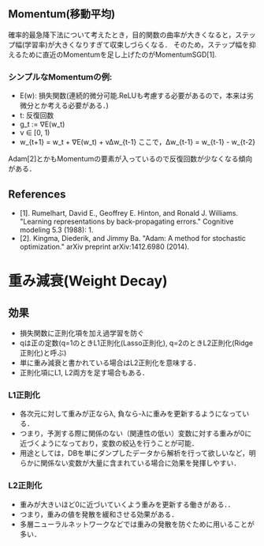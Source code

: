 ## Momentum(移動平均)
確率的最急降下法について考えたとき，目的関数の曲率が大きくなると，ステップ幅(学習率)が大きくなりすぎて収束しづらくなる．
そのため，ステップ幅を抑えるために直近のMomentumを足し上げたのがMomentumSGD[1].

### シンプルなMomentumの例:
- E(w): 損失関数(連続的微分可能.ReLUも考慮する必要があるので，本来は劣微分とか考える必要がある．)
- t: 反復回数
- g_t := ∇E(w_t)
- ν ∈ [0, 1)
- w_{t+1} = w_t + ∇E(w_t) + νΔw_{t-1}
ここで，Δw_{t-1} = w_{t-1} - w_{t-2}

Adam[2]とかもMomentumの要素が入っているので反復回数が少なくなる傾向がある．

## References
- [1]. Rumelhart, David E., Geoffrey E. Hinton, and Ronald J. Williams. "Learning representations by back-propagating errors." Cognitive modeling 5.3 (1988): 1.
- [2]. Kingma, Diederik, and Jimmy Ba. "Adam: A method for stochastic optimization." arXiv preprint arXiv:1412.6980 (2014).

# 重み減衰(Weight Decay)

## 効果
- 損失関数に正則化項を加え過学習を防ぐ
- qは正の定数(q=1のときL1正則化(Lasso正則化), q=2のときL2正則化(Ridge正則化)と呼ぶ)
- 単に重み減衰と書かれている場合はL2正則化を意味する．
- 正則化項にL1, L2両方を足す場合もある．

### L1正則化
- 各次元に対して重みが正ならλ, 負なら-λに重みを更新するようになっている．
- つまり，予測する際に関係のない（関連性の低い）変数に対する重みが0に近づくようになっており，変数の絞込を行うことが可能．
- 用途としては，DBを単にダンプしたデータから解析を行って欲しいなど，明らかに関係ない変数が大量に含まれている場合に効果を発揮しやすい．

### L2正則化
- 重みが大きいほど0に近づいていくよう重みを更新する働きがある．．
- つまり，重みの値を発散を緩和させる効果がある．
- 多層ニューラルネットワークなどでは重みの発散を防ぐために用いることが多い．

